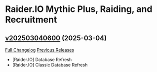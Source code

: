 # Raider.IO Mythic Plus, Raiding, and Recruitment

## [v202503040600](https://github.com/RaiderIO/raiderio-addon/tree/v202503040600) (2025-03-04)
[Full Changelog](https://github.com/RaiderIO/raiderio-addon/compare/v202503030600...v202503040600) [Previous Releases](https://github.com/RaiderIO/raiderio-addon/releases)

- [Raider.IO] Database Refresh  
- [Raider.IO] Classic Database Refresh  
